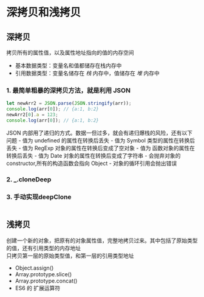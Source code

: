 # 深拷贝和浅拷贝

## 深拷贝

拷贝所有的属性值，以及属性地址指向的值的内存空间

- 基本数据类型：变量名和值都储存在栈内存中
- 引用数据类型：变量名储存在 *栈* 内存中，值储存在 *堆* 内存中

### 1. 最简单粗暴的深拷贝方法，就是利用 JSON

```js
let newArr2 = JSON.parse(JSON.stringify(arr));
console.log(arr[0]); // {a:1, b:2}
newArr2[0].a = 123;
console.log(arr[0]); // {a:1, b:2}
```

JSON 内部用了递归的方式。数据一但过多，就会有递归爆栈的风险，还有以下问题
    - 值为 undefined 的属性在转换后丢失
    - 值为 Symbol 类型的属性在转换后丢失
    - 值为 RegExp 对象的属性在转换后变成了空对象
    - 值为 函数对象的属性在转换后丢失
    - 值为 Date 对象的属性在转换后变成了字符串
    - 会抛弃对象的 constructor,所有的构造函数会指向 Object
    - 对象的循环引用会抛出错误

### 2. _.cloneDeep

### 3. 手动实现deepClone

```js

```

## 浅拷贝

创建一个新的对象，把原有的对象属性值，完整地拷贝过来。其中包括了原始类型的值，还有引用类型的内存地址  
只拷贝第一层的原始类型值，和第一层的引用类型地址

- Object.assign()
- Array.prototype.slice()
- Array.prototype.concat()
- ES6 的 扩展运算符
